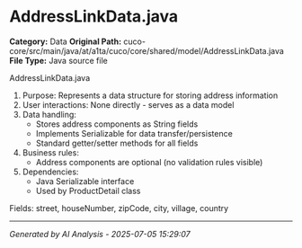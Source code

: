 # AddressLinkData.java

**Category:** Data
**Original Path:** cuco-core/src/main/java/at/a1ta/cuco/core/shared/model/AddressLinkData.java
**File Type:** Java source file

AddressLinkData.java
1. Purpose: Represents a data structure for storing address information
2. User interactions: None directly - serves as a data model
3. Data handling:
   - Stores address components as String fields
   - Implements Serializable for data transfer/persistence
   - Standard getter/setter methods for all fields
4. Business rules:
   - Address components are optional (no validation rules visible)
5. Dependencies:
   - Java Serializable interface
   - Used by ProductDetail class

Fields: street, houseNumber, zipCode, city, village, country

---
*Generated by AI Analysis - 2025-07-05 15:29:07*
